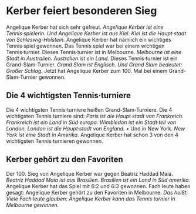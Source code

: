 # Kerber feiert besonderen Sieg

Angelique Kerber hat sich sehr gefreut. 
*Angelique Kerber ist eine Tennis·spielerin.* 
*Und Angelique Kerber ist aus Kiel.* 
*Kiel ist die Haupt·stadt von Schleswig-Holstein.* Angelique Kerber hat nämlich ein wichtiges Tennis·spiel gewonnen. Das Tennis·spiel war bei einem wichtigen Tennis·turnier. Dieses Tennis·turnier ist in Melbourne. 
*Melbourne ist eine Stadt in Australien.* 
*Australien ist ein Land.* Dieses Tennis·turnier ist ein Grand-Slam-Turnier. 
*Grand Slam ist Englisch.* 
*Und Grand Slam bedeutet: Großer Schlag.* Jetzt hat Angelique Kerber zum 100. Mal bei einem Grand-Slam-Turnier gewonnen. 

## Die 4 wichtigsten Tennis·turniere
Die 4 wichtigsten Tennis·turniere heißen Grand-Slam-Turniere. Die 4 wichtigsten Tennis·turniere sind: 
*Paris ist die Haupt·stadt von Frankreich.* 
*Frankreich ist ein Land in Süd·europa.* 
*Wimbledon ist ein Stadt·teil von London.* 
*London ist die Haupt·stadt von England.* • Und in New York. 
*New York ist eine Stadt in Amerika.* Angelique Kerber hat schon 3 von den 4 wichtigsten Tennis·turnieren gewonnen. 

## Kerber gehört zu den Favoriten
Der 100. Sieg von Angelique Kerber war gegen Beatriz Haddad Maia. 
*Beatriz Haddad Maia ist aus Brasilien.* 
*Brasilien ist ein Land in Süd·amerika.* Angelique Kerber hat das Spiel mit 6:2 und 6:3 gewonnen. Fach·leute haben gesagt: Angelique Kerber gehört zu den Favoriten in Melbourne. *Das heißt:* 
*Viele Fach·leute glauben:* 
*Angelique Kerber kann das Tennis·turnier in Melbourne gewinnen.* 
